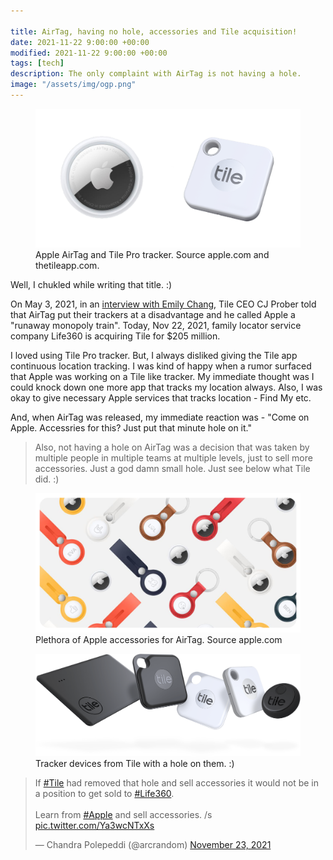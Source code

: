 ```yaml
---

title: AirTag, having no hole, accessories and Tile acquisition!
date: 2021-11-22 9:00:00 +00:00
modified: 2021-11-22 9:00:00 +00:00
tags: [tech]
description: The only complaint with AirTag is not having a hole.
image: "/assets/img/ogp.png"
---
```


<figure>
<img src="/assets/images/tagtail.png" alt="">
<figcaption>Apple AirTag and Tile Pro tracker. Source apple.com and thetileapp.com.</figcaption>
</figure>

Well, I chukled while writing that title. :)

On May 3, 2021, in an [interview with Emily Chang](https://twitter.com/BloombergTV/status/1389369250884866048), Tile CEO CJ Prober told that AirTag put their trackers at a disadvantage and he called Apple a "runaway monopoly train". Today, Nov 22, 2021, family locator service company Life360 is acquiring Tile for $205 million. 

I loved using Tile Pro tracker. But, I always disliked giving the Tile app continuous location tracking. I was kind of happy when a rumor surfaced that Apple was working on a Tile like tracker. My immediate thought was I could knock down one more app that tracks my location always. Also, I was okay to give necessary Apple services that tracks location - Find My etc.

And, when AirTag was released, my immediate reaction was - "Come on Apple. Accessries for this? Just put that minute hole on it."

> Also, not having a hole on AirTag was a decision that was taken by multiple people in multiple teams at multiple levels, just to sell more accessories. Just a god damn small hole. Just see below what Tile did. :)

<figure>
<img src="/assets/images/airtag_accessories.png" alt="Plethora of Apple accessories for AirTag. Source apple.com">
<figcaption>Plethora of Apple accessories for AirTag. Source apple.com</figcaption>
</figure>

<figure>
<img src="/assets/images/tile_family.png" alt="Tracker devices from Tile with a hole on them. :)">
<figcaption>Tracker devices from Tile with a hole on them. :)</figcaption>
</figure>

<blockquote class="twitter-tweet"><p lang="en" dir="ltr">If <a href="https://twitter.com/hashtag/Tile?src=hash&amp;ref_src=twsrc%5Etfw">#Tile</a> had removed that hole and sell accessories it would not be in a position to get sold to <a href="https://twitter.com/hashtag/Life360?src=hash&amp;ref_src=twsrc%5Etfw">#Life360</a>.<br><br>Learn from <a href="https://twitter.com/hashtag/Apple?src=hash&amp;ref_src=twsrc%5Etfw">#Apple</a> and sell accessories. /s <a href="https://t.co/Ya3wcNTxXs">pic.twitter.com/Ya3wcNTxXs</a></p>&mdash; Chandra Polepeddi (@arcrandom) <a href="https://twitter.com/arcrandom/status/1462996980997627906?ref_src=twsrc%5Etfw">November 23, 2021</a></blockquote> <script async src="https://platform.twitter.com/widgets.js" charset="utf-8"></script>
